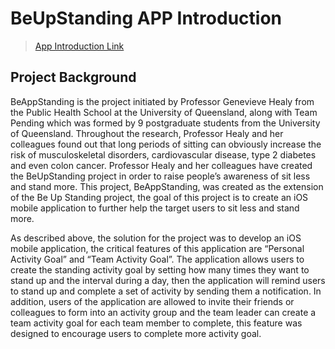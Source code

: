 # BeUpStanding APP Introduction
> [App Introduction Link](https://chsy990.github.io/BeUpStanding-Website-Demo/landing) 

## Project Background
BeAppStanding is the project initiated by Professor Genevieve Healy from the Public Health School at the University of Queensland, along with Team Pending which was formed by 9 postgraduate students from the University of Queensland. Throughout the research, Professor Healy and her colleagues found out that long periods of sitting can obviously increase the risk of musculoskeletal disorders, cardiovascular disease, type 2 diabetes and even colon cancer.
Professor Healy and her colleagues have created the BeUpStanding project in order to raise people’s awareness of sit less and stand more. This project, BeAppStanding, was created as the extension of the Be Up Standing project, the goal of this project is to create an iOS mobile application to further help the target users to sit less and stand more.

As described above, the solution for the project was to develop an iOS mobile application, the critical features of this application are “Personal Activity Goal” and “Team Activity Goal”. The application allows users to create the standing activity goal by setting how many times they want to stand up and the interval during a day, then the application will remind users to stand up and complete a set of activity by sending them a notification. In addition, users of the application are allowed to invite their friends or colleagues to form into an activity group and the team leader can create a team activity goal for each team member to complete, this feature was designed to encourage users to complete more activity goal.
